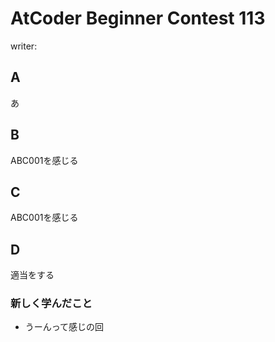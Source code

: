 # AtCoder Beginner Contest 113
writer:
## A
あ

## B
ABC001を感じる

## C
ABC001を感じる

## D
適当をする

### 新しく学んだこと
* うーんって感じの回
